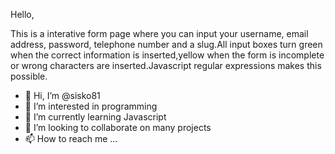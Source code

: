 Hello,

This is a interative form page where you can input your username, email address, password, telephone number and a slug.All input boxes turn green when the correct information is inserted,yellow when the form is incomplete or wrong characters are inserted.Javascript regular expressions makes this possible.



- 👋 Hi, I’m @sisko81
- 👀 I’m interested in programming
- 🌱 I’m currently learning Javascript
- 💞️ I’m looking to collaborate on many projects
- 📫 How to reach me ...

<!---
sisko81/sisko81 is a ✨ special ✨ repository because its `README.md` (this file) appears on your GitHub profile.
You can click the Preview link to take a look at your changes.
--->
